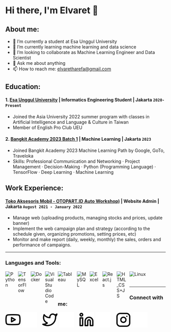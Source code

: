 # Hi there, I'm Elvaret 👋
## About me:
- 🔭 I’m currently a student at Esa Unggul University
- 🌱 I’m currently learning machine learning and data science
- 👯 I’m looking to collaborate as Machine Learning Engineer and Data Scientist 
- 💬 Ask me about anything
- 📫 How to reach me: elvaretharefa@gmail.com

## Education:

#### 1. [Esa Unggul University](https://www.esaunggul.ac.id/) |  Informatics Engineering Student | Jakarta `2020-Present`
   - Joined the Asia University 2022 summer program with classes in Artificial Intelligence and Language & Culture in Taiwan
   - Member of English Pro Club UEU
 #### 2. [Bangkit Academy 2023 Batch 1](https://grow.google/intl/id_id/bangkit/?tab=machine-learning) | Machine Learning | Jakarta `2023`
   - Joined Bangkit Academy 2023 Machine Learning Path by Google, GoTo, Traveloka
   - Skills: Professional Communication and Networking · Project Management · Decision-Making · Python (Programming Language) · TensorFlow · Deep Learning · Machine Learning

## Work Experience:
#### [Toko Aksesoris Mobil - OTOPART.ID Auto Workshop)](https://otopart.id/) | Website Admin | Jakarta `August 2021 - January 2022`
   - Manage web (uploading products, managing stocks and prices, update banner)
   - Implement the web campaign plan and strategy (according to the schedule given, organizing promotions, setting prices, etc)
   - Monitor and make report (daily, weekly, monthly) the sales, orders and performance of campaigns.
---

### Languages and Tools:

[<img align="left" alt="Python" width="30px" src="https://upload.wikimedia.org/wikipedia/commons/thumb/c/c3/Python-logo-notext.svg/110px-Python-logo-notext.svg.png?20100317150552" style="padding-right:10px;" />][webdev]
[<img align="left" alt="TensorFlow" width="30px" src="https://upload.wikimedia.org/wikipedia/commons/thumb/2/2d/Tensorflow_logo.svg/1200px-Tensorflow_logo.svg.png" style="padding-right:10px;" />][webdev]
[<img align="left" alt="Docker" width="35px" src="https://www.jhipster.tech/images/logo/docker-hub.png" style="padding-right:10px;" />][webdev]
[<img align="left" alt="Visual Studio Code" width="30px" src="https://static-00.iconduck.com/assets.00/file-type-vscode-icon-512x508-376y62ux.png" style="padding-right:10px;" />][webdev]
[<img align="left" alt="Tableau" width="50px" src="https://logos-world.net/wp-content/uploads/2021/10/Tableau-Symbol.png" style="padding-right:10px;" />][webdev]
[<img align="left" alt="MySQL" width="30px" src="https://cdn.jsdelivr.net/gh/devicons/devicon/icons/mysql/mysql-original.svg" style="padding-right:10px;" />][webdev]
[<img align="left" alt="Excel" width="30px" src="https://is2-ssl.mzstatic.com/image/thumb/Purple126/v4/a8/fd/5a/a8fd5a84-c6f1-355f-3b9f-6e86598efaa3/XCEL.png/1200x630bb.png" style="padding-right:10px;" />][webdev]
[<img align="left" alt="React.js" width="35px" src="https://www.svgrepo.com/show/452092/react.svg" style="padding-right:10px;" />][webdev]
[<img align="left" alt="HTML_CSS+JS" width="30px" src="https://img1.pngdownload.id/20180820/wct/kisspng-website-development-javascript-html5-css3-cascadin-appload-comprehensive-software-and-mobile-app-de-5b7b834d88ecc4.8484732115348211975609.jpg" style="padding-right:10px;" />][webdev]
[<img align="left" alt="Linux" width="60px" src="https://www.logo.wine/a/logo/Linux/Linux-Logo.wine.svg" style="padding-right:10px;" />][webdev]

<br />
<br />

---
### Connect with me:

[![website](./img/youtube-light.svg)](https://www.youtube.com/channel/UCCskPj6KVM48PBXHMZ2spCg#gh-light-mode-only)
[![website](./img/youtube-dark.svg)](https://www.youtube.com/channel/UCCskPj6KVM48PBXHMZ2spCg#gh-dark-mode-only)
&nbsp;&nbsp;
[![website](./img/twitter-light.svg)](https://twitter.com/Elvaret2#gh-light-mode-only)
[![website](./img/twitter-dark.svg)](https://twitter.com/Elvaret2#gh-dark-mode-only)
&nbsp;&nbsp;
[![website](./img/linkedin-light.svg)](https://www.linkedin.com/in/elvaret/#gh-light-mode-only)
[![website](./img/linkedin-dark.svg)](https://www.linkedin.com/in/elvaret/#gh-dark-mode-only)
&nbsp;&nbsp;
[![website](./img/instagram-light.svg)](https://www.instagram.com/elvaret012#gh-light-mode-only)
[![website](./img/instagram-dark.svg)](https://www.instagram.com/elvaret012#gh-dark-mode-only)

[webdev]: https://github.com/elvaret
